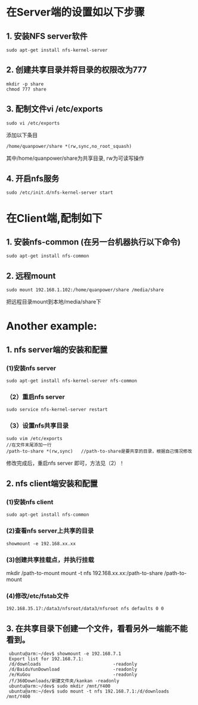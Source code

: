 # 在Server端的设置如以下步骤

## 1. 安装NFS server软件

    sudo apt-get install nfs-kernel-server

## 2. 创建共享目录并将目录的权限改为777

    mkdir -p share
    chmod 777 share

## 3. 配制文件vi /etc/exports

    sudo vi /etc/exports

添加以下条目

    /home/quanpower/share *(rw,sync,no_root_squash)

其中/home/quanpower/share为共享目录, rw为可读写操作

## 4. 开启nfs服务

    sudo /etc/init.d/nfs-kernel-server start

# 在Client端,配制如下

## 1. 安装nfs-common (在另一台机器执行以下命令)

    sudo apt-get install nfs-common

## 2. 远程mount

    sudo mount 192.168.1.102:/home/quanpower/share /media/share

把远程目录mount到本地/media/share下

# Another example:

## 1. nfs server端的安装和配置
### (1)安装nfs server
    sudo apt-get install nfs-kernel-server nfs-common
### （2）重启nfs server
    sudo service nfs-kernel-server restart
### （3）设置nfs共享目录
    sudo vim /etc/exports
    //在文件末尾添加一行
    /path-to-share *(rw,sync)   //path-to-share是要共享的目录，根据自己情况修改
 修改完成后，重启nfs server 即可，方法见（2）！
  
## 2. nfs client端安装和配置
### (1)安装nfs client
    sudo apt-get install nfs-common
### (2)查看nfs server上共享的目录
    showmount -e 192.168.xx.xx
### (3)创建共享挂载点，并执行挂载
   mkdir /path-to-mount
   mount -t nfs 192.168.xx.xx:/path-to-share /path-to-mount
### (4)修改/etc/fstab文件
    192.168.35.17:/data3/nfsroot/data3/nfsroot nfs defaults 0 0

## 3. 在共享目录下创建一个文件，看看另外一端能不能看到。

     ubuntu@arm:~/dev$ showmount -e 192.168.7.1
     Export list for 192.168.7.1:
     /d/downloads                           -readonly
     /d/BaiduYunDownload                    -readonly
     /e/KuGou                               -readonly
     /f/360Downloads/新建文件夹/kankan -readonly
     ubuntu@arm:~/dev$ sudo mkdir /mnt/Y400
     ubuntu@arm:~/dev$ sudo mount -t nfs 192.168.7.1:/d/downloads /mnt/Y400
